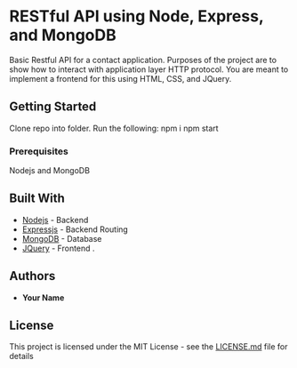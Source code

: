 # RESTful API using Node, Express, and MongoDB

Basic Restful API for a contact application. Purposes of the project are to show how to interact with application layer HTTP protocol. You are meant to implement a frontend for this using HTML, CSS, and JQuery.

## Getting Started

Clone repo into folder.
Run the following:
npm i
npm start

### Prerequisites

Nodejs and MongoDB

## Built With

* [Nodejs](https://nodejs.org/en/docs/) - Backend
* [Expressjs](http://expressjs.com/en/4x/api.html) - Backend Routing
* [MongoDB](https://docs.mongodb.com/) - Database
* [JQuery](https://api.jquery.com/) - Frontend
  .

## Authors

* **Your Name**

## License

This project is licensed under the MIT License - see the [LICENSE.md](LICENSE.md) file for details
